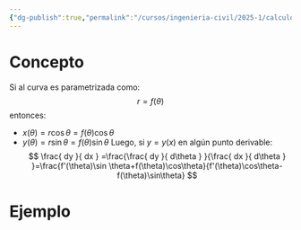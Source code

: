 ```yaml
---
{"dg-publish":true,"permalink":"/cursos/ingenieria-civil/2025-1/calculo-iii/1-funciones-vectoriales/pendiente-de-coordenadas-polares/","tags":["I1MAT1630"]}
---
```


# Concepto
Si al curva es parametrizada como:
$$
r=f(\theta)
$$
entonces:
- $x(\theta)=r\cos\theta=f(\theta)\cos\theta$
- $y(\theta)=r\sin\theta=f(\theta)\sin\theta$
Luego, si $y=y(x)$ en algún punto derivable:
$$
\frac{ dy }{ dx } =\frac{\frac{ dy }{ d\theta } }{\frac{ dx }{ d\theta } }=\frac{f'(\theta)\sin \theta+f(\theta)\cos\theta}{f'(\theta)\cos\theta-f(\theta)\sin\theta}
$$
# Ejemplo
